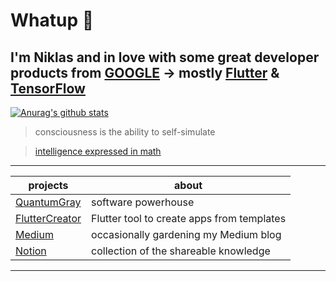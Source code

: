 # Whatup 👋
## I'm Niklas and in love with some great developer products from [GOOGLE](https://developers.google.com/) -> mostly [Flutter](https://flutter.dev/) & [TensorFlow](https://www.tensorflow.org/)

[![Anurag's github stats](https://github-readme-stats.vercel.app/api?username=nik-v-hax)](https://github.com/anuraghazra/github-readme-stats)

> consciousness is the ability to self-simulate

> [intelligence expressed in math](https://s3.us-west-2.amazonaws.com/secure.notion-static.com/917b7ea3-7fc1-46fe-bbe2-e13fdc394bbe/screenshot-storage.googleapis.com-2020.07.14-22_30_12.png?X-Amz-Algorithm=AWS4-HMAC-SHA256&X-Amz-Credential=AKIAT73L2G45O3KS52Y5%2F20200903%2Fus-west-2%2Fs3%2Faws4_request&X-Amz-Date=20200903T190817Z&X-Amz-Expires=86400&X-Amz-Signature=1dd3742f8277e8105fb7a7ed0b343a6523736c4f3acb97dcd0ce452cad14c05d&X-Amz-SignedHeaders=host&response-content-disposition=filename%20%3D%22screenshot-storage.googleapis.com-2020.07.14-22_30_12.png%22)

***

projects | about
------------ | -------------
[QuantumGray](https://github.com/QuantumGray) | software powerhouse
[FlutterCreator](https://github.com/QuantumGray/flutter_creator) | Flutter tool to create apps from templates
[Medium](https://medium.com/@nik.v.hax) | occasionally gardening my Medium blog
[Notion](https://www.notion.so/shareables-c11f41c9443e4d8ba9e29152e59e810c) | collection of the shareable knowledge

***
